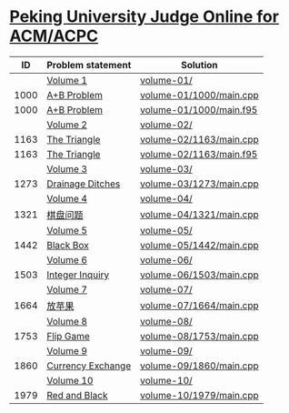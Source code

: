 # [Peking University Judge Online for ACM/ACPC](http://poj.org/problemlist)


| ID   | Problem statement                                   | Solution                                           |
|------|-----------------------------------------------------|----------------------------------------------------|
|      | [Volume 1](http://poj.org/problemlist?volume=1)     | [volume-01/](volume-01/)                           |
| 1000 | [A+B Problem](http://poj.org/problem?id=1000)       | [volume-01/1000/main.cpp](volume-01/1000/main.cpp) |
| 1000 | [A+B Problem](http://poj.org/problem?id=1000)       | [volume-01/1000/main.f95](volume-01/1000/main.f95) |
|      | [Volume 2](http://poj.org/problemlist?volume=2)     | [volume-02/](volume-02/)                           |
| 1163 | [The Triangle](http://poj.org/problem?id=1163)      | [volume-02/1163/main.cpp](volume-02/1163/main.cpp) |
| 1163 | [The Triangle](http://poj.org/problem?id=1163)      | [volume-02/1163/main.f95](volume-02/1163/main.f95) |
|      | [Volume 3](http://poj.org/problemlist?volume=3)     | [volume-03/](volume-03/)                           |
| 1273 | [Drainage Ditches](http://poj.org/problem?id=1273)  | [volume-03/1273/main.cpp](volume-03/1273/main.cpp) |
|      | [Volume 4](http://poj.org/problemlist?volume=4)     | [volume-04/](volume-04/)                           |
| 1321 | [棋盘问题](http://poj.org/problem?id=1321)              | [volume-04/1321/main.cpp](volume-04/1321/main.cpp) |
|      | [Volume 5](http://poj.org/problemlist?volume=5)     | [volume-05/](volume-05/)                           |
| 1442 | [Black Box](http://poj.org/problem?id=1442)         | [volume-05/1442/main.cpp](volume-05/1442/main.cpp) |
|      | [Volume 6](http://poj.org/problemlist?volume=6)     | [volume-06/](volume-06/)                           |
| 1503 | [Integer Inquiry](http://poj.org/problem?id=1503)   | [volume-06/1503/main.cpp](volume-06/1503/main.cpp) |
|      | [Volume 7](http://poj.org/problemlist?volume=7)     | [volume-07/](volume-07/)                           |
| 1664 | [放苹果](http://poj.org/problem?id=1664)               | [volume-07/1664/main.cpp](volume-07/1664/main.cpp) |
|      | [Volume 8](http://poj.org/problemlist?volume=8)     | [volume-08/](volume-08/)                           |
| 1753 | [Flip Game](http://poj.org/problem?id=1753)         | [volume-08/1753/main.cpp](volume-08/1753/main.cpp) |
|      | [Volume 9](http://poj.org/problemlist?volume=9)     | [volume-09/](volume-09/)                           |
| 1860 | [Currency Exchange](http://poj.org/problem?id=1860) | [volume-09/1860/main.cpp](volume-09/1860/main.cpp) |
|      | [Volume 10](http://poj.org/problemlist?volume=10)   | [volume-10/](volume-10/)                           |
| 1979 | [Red and Black](http://poj.org/problem?id=1979)     | [volume-10/1979/main.cpp](volume-10/1979/main.cpp) |

